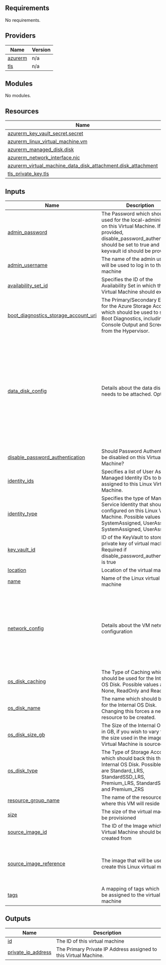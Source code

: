 ## Requirements

No requirements.

## Providers

| Name | Version |
|------|---------|
| <a name="provider_azurerm"></a> [azurerm](#provider\_azurerm) | n/a |
| <a name="provider_tls"></a> [tls](#provider\_tls) | n/a |

## Modules

No modules.

## Resources

| Name | Type |
|------|------|
| [azurerm_key_vault_secret.secret](https://registry.terraform.io/providers/hashicorp/azurerm/latest/docs/resources/key_vault_secret) | resource |
| [azurerm_linux_virtual_machine.vm](https://registry.terraform.io/providers/hashicorp/azurerm/latest/docs/resources/linux_virtual_machine) | resource |
| [azurerm_managed_disk.disk](https://registry.terraform.io/providers/hashicorp/azurerm/latest/docs/resources/managed_disk) | resource |
| [azurerm_network_interface.nic](https://registry.terraform.io/providers/hashicorp/azurerm/latest/docs/resources/network_interface) | resource |
| [azurerm_virtual_machine_data_disk_attachment.disk_attachment](https://registry.terraform.io/providers/hashicorp/azurerm/latest/docs/resources/virtual_machine_data_disk_attachment) | resource |
| [tls_private_key.tls](https://registry.terraform.io/providers/hashicorp/tls/latest/docs/resources/private_key) | resource |

## Inputs

| Name | Description | Type | Default | Required |
|------|-------------|------|---------|:--------:|
| <a name="input_admin_password"></a> [admin\_password](#input\_admin\_password) | The Password which should be used for the local-administrator on this Virtual Machine. If not provided, disable\_password\_authentication should be set to true and keyvault id should be provided | `string` | `null` | no |
| <a name="input_admin_username"></a> [admin\_username](#input\_admin\_username) | The name of the admin user that will be used to log in to the machine | `string` | `"azureuser"` | no |
| <a name="input_availability_set_id"></a> [availability\_set\_id](#input\_availability\_set\_id) | Specifies the ID of the Availability Set in which the Virtual Machine should exist. | `string` | `null` | no |
| <a name="input_boot_diagnostics_storage_account_uri"></a> [boot\_diagnostics\_storage\_account\_uri](#input\_boot\_diagnostics\_storage\_account\_uri) | The Primary/Secondary Endpoint for the Azure Storage Account which should be used to store Boot Diagnostics, including Console Output and Screenshots from the Hypervisor. | `string` | `null` | no |
| <a name="input_data_disk_config"></a> [data\_disk\_config](#input\_data\_disk\_config) | Details about the data disks that needs to be attached. Optional | <pre>map(object({<br>    name               = string<br>    disk_type          = string //The type of storage to use for the managed disk. Possible values are Standard_LRS, StandardSSD_ZRS, Premium_LRS, Premium_ZRS, StandardSSD_LRS or UltraSSD_LRS<br>    create_option      = string //The method to use when creating the managed disk. Options are Import, Empty, FromImage<br>    size               = number //size in gb<br>    image_reference_id = string //ID of an existing platform/marketplace disk image to copy when create_option is FromImage<br>    storage_account_id = string //The ID of the Storage Account where the source_uri is located. Required when create_option is set to Import<br>    lun                = number //The Logical Unit Number of the Data Disk, which needs to be unique within the Virtual Machine<br>    caching            = string //Specifies the caching requirements for this Data Disk. Possible values include None, ReadOnly and ReadWrite<br>  }))</pre> | `{}` | no |
| <a name="input_disable_password_authentication"></a> [disable\_password\_authentication](#input\_disable\_password\_authentication) | Should Password Authentication be disabled on this Virtual Machine? | `bool` | `false` | no |
| <a name="input_identity_ids"></a> [identity\_ids](#input\_identity\_ids) | Specifies a list of User Assigned Managed Identity IDs to be assigned to this Linux Virtual Machine. | `list(string)` | `null` | no |
| <a name="input_identity_type"></a> [identity\_type](#input\_identity\_type) | Specifies the type of Managed Service Identity that should be configured on this Linux Virtual Machine. Possible values are SystemAssigned, UserAssigned, SystemAssigned, UserAssigned | `string` | `null` | no |
| <a name="input_key_vault_id"></a> [key\_vault\_id](#input\_key\_vault\_id) | ID of the KeyVault to store the private key of virtual machine. Required if disable\_password\_authentication is true | `string` | `null` | no |
| <a name="input_location"></a> [location](#input\_location) | Location of the virtual machine | `string` | `"eastus"` | no |
| <a name="input_name"></a> [name](#input\_name) | Name of the Linux virtual machine | `string` | n/a | yes |
| <a name="input_network_config"></a> [network\_config](#input\_network\_config) | Details about the VM network configuration | <pre>map(object({<br>    name                          = string<br>    enable_accelerated_networking = bool         //Available only on selected sizes<br>    dns_servers                   = list(string) //optional. Mark it as null incase you want the default(VNET) config<br>    subnet_id                     = string<br>    private_ip_address_allocation = string //Can be Static or Dynamic. If Static, private_ip_address can be configured<br>    private_ip_address            = string //Mark it as null if private_ip_address_allocation is Dynamic<br>  }))</pre> | n/a | yes |
| <a name="input_os_disk_caching"></a> [os\_disk\_caching](#input\_os\_disk\_caching) | The Type of Caching which should be used for the Internal OS Disk. Possible values are None, ReadOnly and ReadWrite | `string` | `"None"` | no |
| <a name="input_os_disk_name"></a> [os\_disk\_name](#input\_os\_disk\_name) | The name which should be used for the Internal OS Disk. Changing this forces a new resource to be created. | `string` | n/a | yes |
| <a name="input_os_disk_size_gb"></a> [os\_disk\_size\_gb](#input\_os\_disk\_size\_gb) | The Size of the Internal OS Disk in GB, if you wish to vary from the size used in the image this Virtual Machine is sourced from. | `number` | n/a | yes |
| <a name="input_os_disk_type"></a> [os\_disk\_type](#input\_os\_disk\_type) | The Type of Storage Account which should back this the Internal OS Disk. Possible values are Standard\_LRS, StandardSSD\_LRS, Premium\_LRS, StandardSSD\_ZRS and Premium\_ZRS | `string` | n/a | yes |
| <a name="input_resource_group_name"></a> [resource\_group\_name](#input\_resource\_group\_name) | The name of the resource group where this VM will reside | `string` | n/a | yes |
| <a name="input_size"></a> [size](#input\_size) | The size of the virtual machine to be provisioned | `string` | n/a | yes |
| <a name="input_source_image_id"></a> [source\_image\_id](#input\_source\_image\_id) | The ID of the Image which this Virtual Machine should be created from | `string` | `null` | no |
| <a name="input_source_image_reference"></a> [source\_image\_reference](#input\_source\_image\_reference) | The image that will be used to create this Linux virtual machine | <pre>map(object({<br>    publisher = string<br>    offer     = string<br>    sku       = string<br>    version   = string<br>  }))</pre> | n/a | yes |
| <a name="input_tags"></a> [tags](#input\_tags) | A mapping of tags which should be assigned to the virtual machine | `map(any)` | n/a | yes |

## Outputs

| Name | Description |
|------|-------------|
| <a name="output_id"></a> [id](#output\_id) | The ID of this virtual machine |
| <a name="output_private_ip_address"></a> [private\_ip\_address](#output\_private\_ip\_address) | The Primary Private IP Address assigned to this Virtual Machine. |

